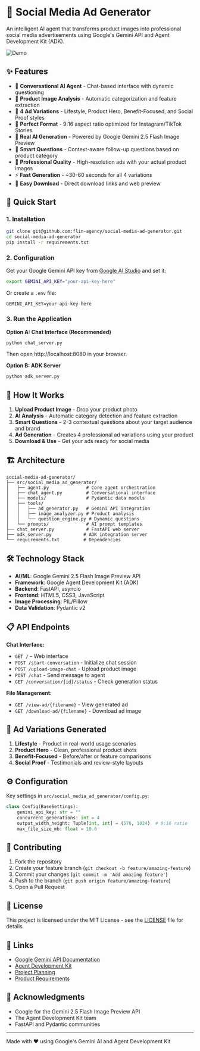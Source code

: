 # 🎨 Social Media Ad Generator

An intelligent AI agent that transforms product images into professional social media advertisements using Google's Gemini API and Agent Development Kit (ADK).

![Demo](https://via.placeholder.com/800x400/4285f4/ffffff?text=Social+Media+Ad+Generator)

## ✨ Features

- 🤖 **Conversational AI Agent** - Chat-based interface with dynamic questioning
- 📸 **Product Image Analysis** - Automatic categorization and feature extraction
- 🎯 **4 Ad Variations** - Lifestyle, Product Hero, Benefit-Focused, and Social Proof styles
- 📱 **Perfect Format** - 9:16 aspect ratio optimized for Instagram/TikTok Stories
- 🌟 **Real AI Generation** - Powered by Google Gemini 2.5 Flash Image Preview
- 💬 **Smart Questions** - Context-aware follow-up questions based on product category
- 🎨 **Professional Quality** - High-resolution ads with your actual product images
- ⚡ **Fast Generation** - ~30-60 seconds for all 4 variations
- 🔗 **Easy Download** - Direct download links and web preview

## 🚀 Quick Start

### 1. Installation

```bash
git clone git@github.com:flin-agency/social-media-ad-generator.git
cd social-media-ad-generator
pip install -r requirements.txt
```

### 2. Configuration

Get your Google Gemini API key from [Google AI Studio](https://aistudio.google.com/apikey) and set it:

```bash
export GEMINI_API_KEY="your-api-key-here"
```

Or create a `.env` file:
```
GEMINI_API_KEY=your-api-key-here
```

### 3. Run the Application

**Option A: Chat Interface (Recommended)**
```bash
python chat_server.py
```
Then open http://localhost:8080 in your browser.

**Option B: ADK Server**
```bash
python adk_server.py
```

## 🎯 How It Works

1. **Upload Product Image** - Drop your product photo
2. **AI Analysis** - Automatic category detection and feature extraction
3. **Smart Questions** - 2-3 contextual questions about your target audience and brand
4. **Ad Generation** - Creates 4 professional ad variations using your product
5. **Download & Use** - Get your ads ready for social media

## 🏗️ Architecture

```
social-media-ad-generator/
├── src/social_media_ad_generator/
│   ├── agent.py              # Core agent orchestration
│   ├── chat_agent.py         # Conversational interface
│   ├── models/               # Pydantic data models
│   ├── tools/
│   │   ├── ad_generator.py   # Gemini API integration
│   │   ├── image_analyzer.py # Product analysis
│   │   └── question_engine.py # Dynamic questions
│   └── prompts/              # AI prompt templates
├── chat_server.py            # FastAPI web server
├── adk_server.py            # ADK integration server
└── requirements.txt         # Dependencies
```

## 🛠️ Technology Stack

- **AI/ML**: Google Gemini 2.5 Flash Image Preview API
- **Framework**: Google Agent Development Kit (ADK)
- **Backend**: FastAPI, asyncio
- **Frontend**: HTML5, CSS3, JavaScript
- **Image Processing**: PIL/Pillow
- **Data Validation**: Pydantic v2

## 📋 API Endpoints

**Chat Interface:**
- `GET /` - Web interface
- `POST /start-conversation` - Initialize chat session
- `POST /upload-image-chat` - Upload product image
- `POST /chat` - Send message to agent
- `GET /conversation/{id}/status` - Check generation status

**File Management:**
- `GET /view-ad/{filename}` - View generated ad
- `GET /download-ad/{filename}` - Download ad image

## 🎨 Ad Variations Generated

1. **Lifestyle** - Product in real-world usage scenarios
2. **Product Hero** - Clean, professional product shots
3. **Benefit-Focused** - Before/after or feature comparisons
4. **Social Proof** - Testimonials and review-style layouts

## ⚙️ Configuration

Key settings in `src/social_media_ad_generator/config.py`:

```python
class Config(BaseSettings):
    gemini_api_key: str = ""
    concurrent_generations: int = 4
    output_width_height: Tuple[int, int] = (576, 1024)  # 9:16 ratio
    max_file_size_mb: float = 10.0
```

## 🤝 Contributing

1. Fork the repository
2. Create your feature branch (`git checkout -b feature/amazing-feature`)
3. Commit your changes (`git commit -m 'Add amazing feature'`)
4. Push to the branch (`git push origin feature/amazing-feature`)
5. Open a Pull Request

## 📄 License

This project is licensed under the MIT License - see the [LICENSE](LICENSE) file for details.

## 🔗 Links

- [Google Gemini API Documentation](https://ai.google.dev/gemini-api/docs)
- [Agent Development Kit](https://developers.google.com/agent-development-kit)
- [Project Planning](planning.md)
- [Product Requirements](PRD.md)

## 🙏 Acknowledgments

- Google for the Gemini 2.5 Flash Image Preview API
- The Agent Development Kit team
- FastAPI and Pydantic communities

---

Made with ❤️ using Google's Gemini AI and Agent Development Kit